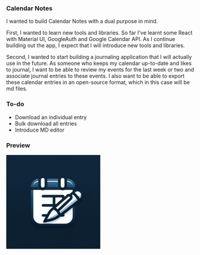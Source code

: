 ### Calendar Notes

I wanted to build Calendar Notes with a dual purpose in mind. 

First, I wanted to learn new tools and libraries. So far I've learnt some React with Material UI, GoogleAuth and 
Google Calendar API. As I continue building out the app, I expect that I will introduce new tools and libraries.

Second, I wanted to start building a journaling application that I will actually use in the future. As someone who keeps my calendar up-to-date and likes 
to journal, I want to be able to review my events for the last week or two and associate journal entries to these 
events. I also want to be able to export these calendar entries in an open-source format, which in this case will be 
md files.

### To-do

* Download an individual entry
* Bulk download all entries
* Introduce MD editor 

### Preview

[<img src="./frontend/public/logo512.png" width="50%">](./calendar-notes_v1.0.mp4)